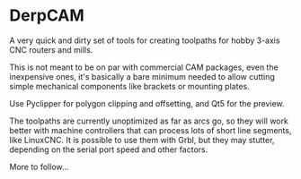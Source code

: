 # DerpCAM

A very quick and dirty set of tools for creating toolpaths for hobby 3-axis
CNC routers and mills.

This is not meant to be on par with commercial CAM packages, even the
inexpensive ones, it's basically a bare minimum needed to allow cutting simple
mechanical components like brackets or mounting plates.

Use Pyclipper for polygon clipping and offsetting, and Qt5 for the preview.

The toolpaths are currently unoptimized as far as arcs go, so they will work
better with machine controllers that can process lots of short line segments,
like LinuxCNC. It is possible to use them with Grbl, but they may stutter,
depending on the serial port speed and other factors.

More to follow...

